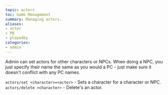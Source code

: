 ```yaml
---
topic: actors
toc: Game Management
summary: Managing actors.
aliases:
- actor
- PB
- playedby
categories:
- admin
---
```


Admin can set actors for other characters or NPCs.  When doing a NPC, you just specify their name the same as you would a PC - just make sure it doesn't conflict with any PC names.

`actors/set <character>=<actor>` - Sets a character for a character or NPC.
`actors/delete <character>` - Delete's an actor.